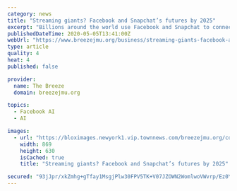```yaml
---
category: news
title: "Streaming giants? Facebook and Snapchat’s futures by 2025"
excerpt: "Billions around the world use Facebook and Snapchat to connect with friends and family, but will these social media giants eventually pivot to streaming and take on Netflix? Here are"
publishedDateTime: 2020-05-05T13:41:00Z
webUrl: "https://www.breezejmu.org/business/streaming-giants-facebook-and-snapchat-s-futures-by-2025/article_422f40c6-8aed-11ea-b923-a7e9d38eef2b.html"
type: article
quality: 4
heat: 4
published: false

provider:
  name: The Breeze
  domain: breezejmu.org

topics:
  - Facebook AI
  - AI

images:
  - url: "https://bloximages.newyork1.vip.townnews.com/breezejmu.org/content/tncms/assets/v3/editorial/6/00/600166a6-8aed-11ea-bef4-07668f04c0c4/5eb5770b7415a.image.jpg?resize=869%2C630"
    width: 869
    height: 630
    isCached: true
    title: "Streaming giants? Facebook and Snapchat’s futures by 2025"

secured: "93jJpr/xkZmhg+gTfay1MsgjPlw30FPV5TK+V07JZOWN2WomlwoVWvrp/Ez0Y9HiA0kUXxOP71WDOmga1IaGJvyEQvHquZUmjwpcNXdcHz99EpPQD6g/apGrgT1Wz7fMOmJ3WxWgbFd8WBNM76IE+gyyfyt8K51Uh4SqP5WD+nRnqU01QyNe1TLA8MgA2rRVXc1Ox2SgbjOKxEkcVBsFGc4I0+pURynkkk4EEvS5nWxcEPnJaK7x4zATnqiPZSQY5acmj4Dog9oj7oEQWn+VqwhcjoottB1Y48YaZwI33P2V3HbohsdvMxMnToEUFTrT;OvUWxb9bKO7P0SMKztmDiw=="
---
```


